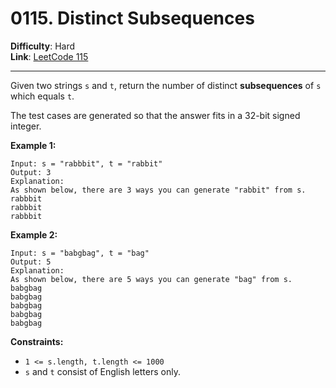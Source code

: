# 0115. Distinct Subsequences

**Difficulty**: Hard  
**Link**: [LeetCode 115](https://leetcode.com/problems/distinct-subsequences/)

---

Given two strings `s` and `t`, return the number of distinct **subsequences** of `s` which equals `t`.

The test cases are generated so that the answer fits in a 32-bit signed integer.

**Example 1:**

    Input: s = "rabbbit", t = "rabbit"
    Output: 3
    Explanation:
    As shown below, there are 3 ways you can generate "rabbit" from s.
    rabbbit
    rabbbit
    rabbbit

**Example 2:**

    Input: s = "babgbag", t = "bag"
    Output: 5
    Explanation:
    As shown below, there are 5 ways you can generate "bag" from s.
    babgbag
    babgbag
    babgbag
    babgbag
    babgbag

**Constraints:**

* `1 <= s.length, t.length <= 1000`
* `s` and `t` consist of English letters only.
